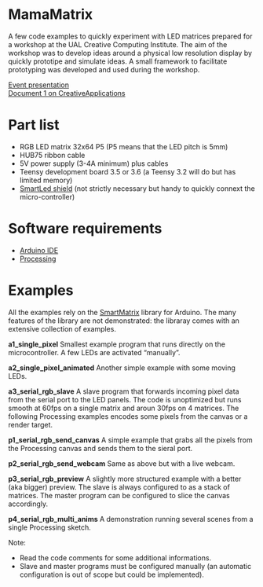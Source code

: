 # MamaMatrix
A few code examples to quickly experiment with LED matrices prepared for a workshop at the UAL Creative Computing Institute.
The aim of the workshop was to develop ideas around a physical low resolution display by quickly prototipe and simulate ideas. 
A small framework to facilitate prototyping was developed and used during the workshop.

[Event presentation](http://one.ca-n.in)\
[Document 1 on CreativeApplications](https://www.creativeapplications.net/can-events/document-1-cans-new-event-seriesexamines-cross-disciplinary-practice/)

# Part list
- RGB LED matrix 32x64 P5 (P5 means that the LED pitch is 5mm)
- HUB75 ribbon cable 
- 5V power supply (3-4A minimum) plus cables
- Teensy development board 3.5 or 3.6 (a Teensy 3.2 will do but has limited memory)
- [SmartLed shield](https://docs.pixelmatix.com/SmartMatrix/) (not strictly necessary but handy to quickly connext the micro-controller)

# Software requirements
- [Arduino IDE](https://www.arduino.cc/en/Main/Software) 
- [Processing](https://www.processing.org/download/)

# Examples

All the examples rely on the [SmartMatrix](https://github.com/pixelmatix/SmartMatrix) library for Arduino. The many features of the library are not demonstrated: the libraray comes with an extensive collection of examples.

__a1_single_pixel__
Smallest example program that runs directly on the microcontroller.
A few LEDs are activated “manually”.

__a2_single_pixel_animated__
Another simple example with some moving LEDs.

__a3_serial_rgb_slave__
A slave program that forwards incoming pixel data from the serial port to the LED panels.
The code is unoptimized but runs smooth at 60fps on a single matrix and aroun 30fps on 4 matrices.
The following Processing examples encodes some pixels from the canvas or a render target.

__p1_serial_rgb_send_canvas__
A simple example that grabs all the pixels from the Processing canvas and sends them to the sieral port.

__p2_serial_rgb_send_webcam__
Same as above but with a live webcam.

__p3_serial_rgb_preview__
A slightly more structured example with a better (aka bigger) preview.
The slave is always configured to as a stack of matrices. The master program can be configured to slice the canvas accordingly.

__p4_serial_rgb_multi_anims__
A demonstration running several scenes from a single Processing sketch.

Note:
- Read the code comments for some additional informations.
- Slave and master programs must be configured manually (an automatic configuration is out of scope but could be implemented).






